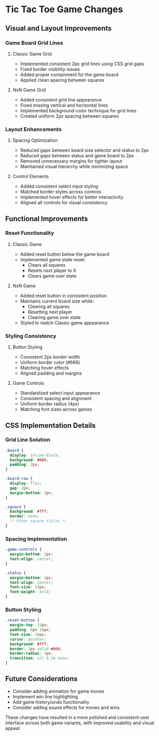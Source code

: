 # Tic Tac Toe Game Changes

## Visual and Layout Improvements

### Game Board Grid Lines
1. Classic Game Grid
   - Implemented consistent 2px grid lines using CSS grid gaps
   - Fixed border visibility issues
   - Added proper containment for the game board
   - Applied clean spacing between squares

2. NxN Game Grid
   - Added consistent grid line appearance
   - Fixed missing vertical and horizontal lines
   - Implemented background-color technique for grid lines
   - Created uniform 2px spacing between squares

### Layout Enhancements
1. Spacing Optimization
   - Reduced gaps between board size selector and status to 2px
   - Reduced gaps between status and game board to 2px
   - Removed unnecessary margins for tighter layout
   - Maintained visual hierarchy while minimizing space

2. Control Elements
   - Added consistent select input styling
   - Matched border styles across controls
   - Implemented hover effects for better interactivity
   - Aligned all controls for visual consistency

## Functional Improvements

### Reset Functionality
1. Classic Game
   - Added reset button below the game board
   - Implemented game state reset:
     - Clears all squares
     - Resets next player to X
     - Clears game over state

2. NxN Game
   - Added reset button in consistent position
   - Maintains current board size while:
     - Clearing all squares
     - Resetting next player
     - Clearing game over state
   - Styled to match Classic game appearance

### Styling Consistency
1. Button Styling
   - Consistent 2px border width
   - Uniform border color (#666)
   - Matching hover effects
   - Aligned padding and margins

2. Game Controls
   - Standardized select input appearance
   - Consistent spacing and alignment
   - Uniform border radius (4px)
   - Matching font sizes across games

## CSS Implementation Details

### Grid Line Solution
```css
.board {
  display: inline-block;
  background: #666;
  padding: 2px;
}

.board-row {
  display: flex;
  gap: 2px;
  margin-bottom: 2px;
}

.square {
  background: #fff;
  border: none;
  /* Other square styles */
}
```

### Spacing Implementation
```css
.game-controls {
  margin-bottom: 2px;
  text-align: center;
}

.status {
  margin-bottom: 2px;
  text-align: center;
  font-size: 18px;
  font-weight: bold;
}
```

### Button Styling
```css
.reset-button {
  margin-top: 15px;
  padding: 8px 16px;
  font-size: 16px;
  cursor: pointer;
  background: #fff;
  border: 2px solid #666;
  border-radius: 4px;
  transition: all 0.2s ease;
}
```

## Future Considerations
- Consider adding animation for game moves
- Implement win line highlighting
- Add game history/undo functionality
- Consider adding sound effects for moves and wins

These changes have resulted in a more polished and consistent user interface across both game variants, with improved usability and visual appeal.